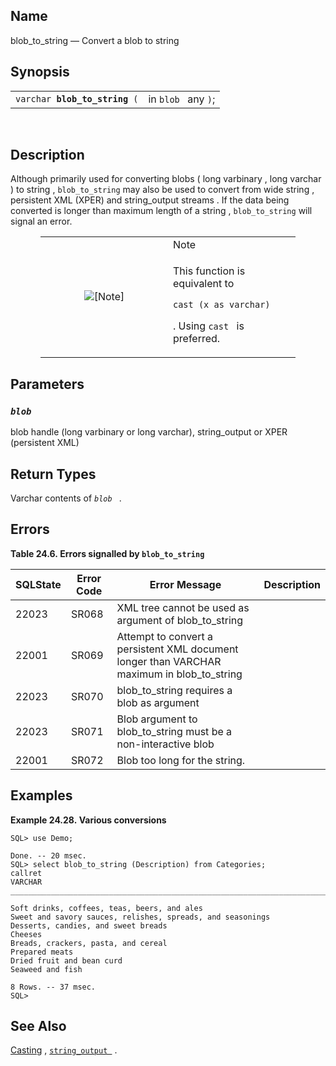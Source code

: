 <div id="fn_blob_to_string" class="refentry">

<div class="titlepage">

</div>

<div class="refnamediv">

## Name

blob_to_string — Convert a blob to string

</div>

<div class="refsynopsisdiv">

## Synopsis

<div id="fsyn_blob_to_string" class="funcsynopsis">

|                                    |                     |
|------------------------------------|---------------------|
| `varchar `**`blob_to_string`**` (` | in `blob ` any `)`; |

<div class="funcprototype-spacer">

 

</div>

</div>

</div>

<div id="desc_blob_to_string" class="refsect1">

## Description

Although primarily used for converting <span class="type">blobs </span>
( <span class="type">long varbinary </span> , <span class="type">long
varchar</span> ) to <span class="type">string</span> , `blob_to_string`
may also be used to convert from <span class="type">wide string</span> ,
<span class="type">persistent XML (XPER)</span> and
<span class="type">string_output streams</span> . If the data being
converted is longer than maximum length of a
<span class="type">string</span> , `blob_to_string` will signal an
error.

<div class="note" style="margin-left: 0.5in; margin-right: 0.5in;">

<table data-border="0" data-summary="Note: Note">
<colgroup>
<col style="width: 50%" />
<col style="width: 50%" />
</colgroup>
<tbody>
<tr class="odd">
<td rowspan="2" style="text-align: center;" data-valign="top"
width="25"><img src="images/note.png" alt="[Note]" /></td>
<td style="text-align: left;">Note</td>
</tr>
<tr class="even">
<td style="text-align: left;" data-valign="top"><p>This function is
equivalent to</p>
<pre class="programlisting"><code>cast (x as varchar)</code></pre>
<p>. Using <code class="function">cast </code> is preferred.</p></td>
</tr>
</tbody>
</table>

</div>

</div>

<div id="params_blob_to_string" class="refsect1">

## Parameters

<div id="id81388" class="refsect2">

### *`blob `*

<span class="type">blob handle </span> (long varbinary or long varchar),
<span class="type">string_output </span> or <span class="type">XPER
</span> (persistent XML)

</div>

</div>

<div id="ret_blob_to_string" class="refsect1">

## Return Types

<span class="type">Varchar </span> contents of *`blob `* .

</div>

<div id="errors_blob_to_string" class="refsect1">

## Errors

<div id="id81402" class="table">

**Table 24.6. Errors signalled by `blob_to_string `**

<div class="table-contents">

| SQLState                              | Error Code                            | Error Message                                                                                                              | Description |
|---------------------------------------|---------------------------------------|----------------------------------------------------------------------------------------------------------------------------|-------------|
| <span class="errorcode">22023 </span> | <span class="errorcode">SR068 </span> | <span class="errortext">XML tree cannot be used as argument of blob_to_string </span>                                      |             |
| <span class="errorcode">22001 </span> | <span class="errorcode">SR069 </span> | <span class="errortext">Attempt to convert a persistent XML document longer than VARCHAR maximum in blob_to_string </span> |             |
| <span class="errorcode">22023 </span> | <span class="errorcode">SR070 </span> | <span class="errortext">blob_to_string requires a blob as argument </span>                                                 |             |
| <span class="errorcode">22023 </span> | <span class="errorcode">SR071 </span> | <span class="errortext">Blob argument to blob_to_string must be a non-interactive blob </span>                             |             |
| <span class="errorcode">22001 </span> | <span class="errorcode">SR072 </span> | <span class="errortext">Blob too long for the string. </span>                                                              |             |

</div>

</div>

  

</div>

<div id="examples_blob_to_string" class="refsect1">

## Examples

<div id="ex_blob_to_string" class="example">

**Example 24.28. Various conversions**

<div class="example-contents">

``` screen
SQL> use Demo;

Done. -- 20 msec.
SQL> select blob_to_string (Description) from Categories;
callret
VARCHAR
_______________________________________________________________________________

Soft drinks, coffees, teas, beers, and ales
Sweet and savory sauces, relishes, spreads, and seasonings
Desserts, candies, and sweet breads
Cheeses
Breads, crackers, pasta, and cereal
Prepared meats
Dried fruit and bean curd
Seaweed and fish

8 Rows. -- 37 msec.
SQL>
```

</div>

</div>

  

</div>

<div id="seealso_blob_to_string" class="refsect1">

## See Also

<a href="ch-sqlreference.html#dtcasting" class="link"
title="9.1.2. Casting">Casting</a> ,
<a href="fn_string_output.html" class="link" title="string_output"><code
class="function">string_output </code></a> .

</div>

</div>
